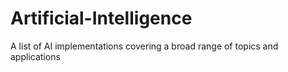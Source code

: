 # Artificial-Intelligence
A list of AI implementations covering a broad range of topics and applications 
